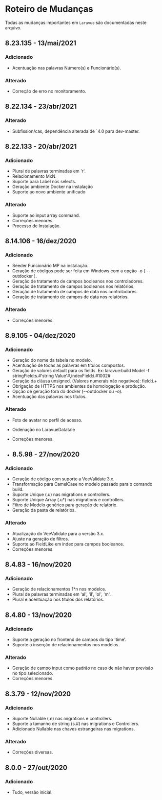 # Roteiro de Mudanças

Todas as mudanças importantes  em `Laravue` são documentadas neste arquivo.

## 8.23.135 - 13/mai/2021
### Adicionado
- Acentuação nas palavras Número(s) e Funcionário(s).
### Alterado
- Correção de erro no monitoramento.

## 8.22.134 - 23/abr/2021
### Alterado
- Subfission/cas, dependência alterada de ˆ4.0 para dev-master.

## 8.22.133 - 20/abr/2021
### Adicionado
- Plural de palavras terminadas em 'r'.
- Relacionamento MxN.
- Suporte para Label nos selects.
- Geração ambiente Docker na instalação
- Suporte ao novo ambiente unificado
### Alterado
- Suporte ao input array command.
- Correções menores.
- Processo de Instalação.

## 8.14.106 - 16/dez/2020
### Adicionado
- Seeder Funcionário MP na instalação.
- Geração de códigos pode ser feita em Windows com a opção -o ( --outdocker ).
- Geração de tratamento de campos booleanos nos controladores.
- Geração de tratamento de campos booleanos nos relatórios.
- Geração de tratamento de campos de data nos controladores.
- Geração de tratamento de campos de data nos relatórios.
### Alterado
- Correções menores.
  
## 8.9.105 - 04/dez/2020
### Adicionado
- Geração do nome da tabela no modelo.
- Acentuação de todas as palavras em títulos compostos.
- Geração de valores default para os fields. Ex: laravue:build Model -f stringField:s.#'string Value'#,indexField:i.#1002# 
- Geração da cláusa unsigned. (Valores numerais não negativos): field:i.+
- Obrigação de HTTPS nos ambientes de homologação e produção.
- Opção de geração fora do docker (--outdocker ou -o).
- Acentuação das palavras nos títulos.
### Alterado
- Foto de avatar no perfil de acesso.
- Ordenação no LaravueDatatale
- Correções menores.
  
- ## 8.5.98 - 27/nov/2020
### Adicionado
- Geração de código com suporte a VeeValidate 3.x.
- Transformação para CamelCase no modelo passado para o comando build.
- Suporte Unique (.u) nas migrations e controllers.
- Suporte Unique Array (.u*) nas migrations e controllers.
- Filtro de Modelo genérico para geração de relatório.
- Geração da pasta de relatórios.
### Alterado
- Atualização do VeeValidate para a versão 3.x.
- Ajuste na geração de filtros.
- Suporte ao FieldLike em index para campos booleanos.
- Correções menores.

## 8.4.83 - 16/nov/2020
### Adicionado
- Geração de relacionamentos 1*n nos modelos.
- Plural de palavras terminadas em 'al', 'il', 'ol', 'm'.
- Plural e acentuação nos títulos dos relatórios.

## 8.4.80 - 13/nov/2020
### Adicionado
- Suporte a geração no frontend de campos do tipo 'time'.
- Suporte a inserção de relacionamentos nos modelos.

### Alterado
- Geração de campo input como padrão no caso de não haver previsão no tipo selecionado.
- Correções menores.

## 8.3.79 - 12/nov/2020
### Adicionado
- Suporte Nullable (.n) nas migrations e controllers.
- Suporte a tamanho de string (s.#) nas migrations e Controllers.
- Adicionado Nullable nas chaves estrangeiras nas migrations.
### Alterado
- Correções diversas.

## 8.0.0 - 27/out/2020
### Adicionado
- Tudo, versão inicial.
